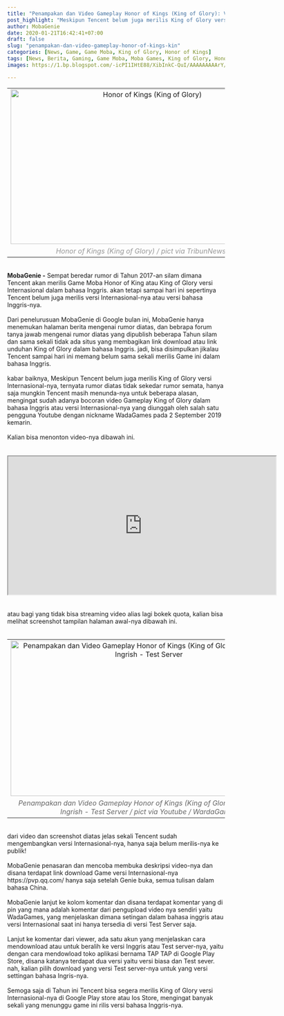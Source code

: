 ```yaml
---
title: "Penampakan dan Video Gameplay Honor of Kings (King of Glory): Versi Bahasa Inggris - Test Server"
post_highlight: "Meskipun Tencent belum juga merilis King of Glory versi Internasional-nya, ternyata rumor diatas tidak sekedar rumor semata, hanya saja mungkin Tencent masih menunda-nya untuk beberapa alasan, mengingat sudah adanya bocoran video Gameplay King of Glory dalam bahasa Inggris atau versi Internasional-nya."
author: MobaGenie
date: 2020-01-21T16:42:41+07:00
draft: false
slug: "penampakan-dan-video-gameplay-honor-of-kings-kin"
categories: [News, Game, Game Moba, King of Glory, Honor of Kings]
tags: [News, Berita, Gaming, Game Moba, Moba Games, King of Glory, Honor of Kings, Tencent Games]
images: https://1.bp.blogspot.com/-icPI1IHtE88/XibInkC-QuI/AAAAAAAAArY/u3X1LFChT8QUwePyVXzRx5Zt12l5AhpLwCLcBGAsYHQ/s1600/kog-english-version-1.a.jpg

---
```


<table align="center" cellpadding="0" cellspacing="0" class="tr-caption-container" style="margin-left: auto; margin-right: auto; text-align: center;"><tbody>
<tr><td style="text-align: center;"><img alt="Honor of Kings (King of Glory)"    height="358" src="https://1.bp.blogspot.com/-icPI1IHtE88/XibInkC-QuI/AAAAAAAAArY/u3X1LFChT8QUwePyVXzRx5Zt12l5AhpLwCLcBGAsYHQ/s640/kog-english-version-1.a.jpg" title="Honor of Kings (King of Glory)" width="640" /></td></tr>
<tr><td class="tr-caption" style="text-align: center;"><i><span style="color: #999999;">Honor of Kings (King of Glory) / pict via TribunNews.com</span></i></td></tr>
</tbody></table>
<div text-align: center;">
<br /></div>
<b>MobaGenie -</b> Sempat beredar rumor di Tahun 2017-an silam dimana Tencent akan merilis Game Moba Honor of King atau King of Glory versi Internasional dalam bahasa Inggris. akan tetapi sampai hari ini sepertinya Tencent belum juga merilis versi Internasional-nya atau versi bahasa Inggris-nya.<br />
<br />
Dari penelurusuan MobaGenie di Google bulan ini, MobaGenie hanya menemukan halaman berita mengenai rumor diatas, dan bebrapa forum tanya jawab mengenai rumor diatas yang dipublish beberapa Tahun silam dan sama sekali tidak ada situs yang membagikan link download atau link unduhan King of Glory dalam bahasa Inggris. jadi, bisa disimpulkan jikalau Tencent sampai hari ini memang belum sama sekali merilis Game ini dalam bahasa Inggris.<br />
<br />
kabar baiknya, Meskipun Tencent belum juga merilis King of Glory versi Internasional-nya, ternyata rumor diatas tidak sekedar rumor semata, hanya saja mungkin Tencent masih menunda-nya untuk beberapa alasan, mengingat sudah adanya bocoran video Gameplay King of Glory dalam bahasa Inggris atau versi Internasional-nya yang diunggah oleh salah satu pengguna Youtube dengan nickname WadaGames pada 2 September 2019 kemarin.<br />
<br />
Kalian bisa menonton video-nya dibawah ini.<br />
<br />
<br />
<div text-align: center;">
<iframe width="620" height="320" class="YOUTUBE-iframe-video" data-thumbnail-src="https://i.ytimg.com/vi/MmX8a_lg6So/0.jpg" src="https://www.youtube.com/embed/MmX8a_lg6So?feature=player_embedded" frame allowfullscreen></iframe></div>
<br />
<br />
atau bagi yang tidak bisa streaming video alias lagi bokek quota, kalian bisa melihat screenshot tampilan halaman awal-nya dibawah ini.<br />
<br />
<table align="center" cellpadding="0" cellspacing="0" class="tr-caption-container" style="margin-left: auto; margin-right: auto; text-align: center;"><tbody>
<tr><td style="text-align: center;"><img alt="Penampakan dan Video Gameplay Honor of Kings (King of Glory): Versi Bahasa Ingrish - Test Server"    height="360" src="https://1.bp.blogspot.com/-CvteQeGZ4bg/XibH7PvcYQI/AAAAAAAAArQ/DhBnzpM6imcWJUxl0SEshK-k1m8XuUfnQCEwYBhgL/s640/kog-english-version-1.jpg" title="Penampakan dan Video Gameplay Honor of Kings (King of Glory): Versi Bahasa Ingrish - Test Server" width="640" /></td></tr>
<tr><td class="tr-caption" style="text-align: center;"><i><span style="color: #666666;">Penampakan dan Video Gameplay Honor of Kings (King of Glory): Versi Bahasa Ingrish - Test Server / pict via Youtube / WardaGames</span></i></td></tr>
</tbody></table>
<br />
dari video dan screenshot diatas jelas sekali Tencent sudah mengembangkan versi Internasional-nya, hanya saja belum merilis-nya ke publik!<br />
<br />
MobaGenie penasaran dan mencoba membuka deskripsi video-nya dan disana terdapat link download Game versi Internasional-nya https://pvp.qq.com/ hanya saja setelah Genie buka, semua tulisan dalam bahasa China.<br />
<br />
MobaGenie lanjut ke kolom komentar dan disana terdapat komentar yang di pin yang mana adalah komentar dari pengupload video nya sendiri yaitu WadaGames, yang menjelaskan dimana setingan dalam bahasa inggris atau versi Internasional saat ini hanya tersedia di versi Test Server saja.<br />
<br />
Lanjut ke komentar dari viewer, ada satu akun yang menjelaskan cara mendownload atau untuk beralih ke versi Inggris atau Test server-nya, yaitu dengan cara mendowload toko aplikasi bernama TAP TAP di Google Play Store, disana katanya terdapat dua versi yaitu versi biasa dan Test sever. nah, kalian pilih download yang versi Test server-nya untuk yang versi settingan bahasa Ingris-nya.<br />
<br />
Semoga saja di Tahun ini Tencent bisa segera merilis King of Glory versi Internasional-nya di Google Play store atau Ios Store, mengingat banyak sekali yang menunggu game ini rilis versi bahasa Inggris-nya.<br />
<br />
<br />